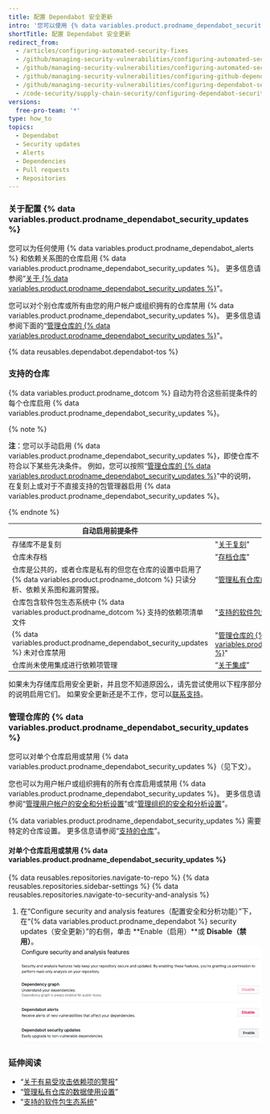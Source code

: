 ```yaml
---
title: 配置 Dependabot 安全更新
intro: '您可以使用 {% data variables.product.prodname_dependabot_security_updates %} 或手动拉取请求轻松地更新有漏洞的依赖项。'
shortTitle: 配置 Dependabot 安全更新
redirect_from:
  - /articles/configuring-automated-security-fixes
  - /github/managing-security-vulnerabilities/configuring-automated-security-fixes
  - /github/managing-security-vulnerabilities/configuring-automated-security-updates
  - /github/managing-security-vulnerabilities/configuring-github-dependabot-security-updates
  - /github/managing-security-vulnerabilities/configuring-dependabot-security-updates
  - /code-security/supply-chain-security/configuring-dependabot-security-updates
versions:
  free-pro-team: '*'
type: how_to
topics:
  - Dependabot
  - Security updates
  - Alerts
  - Dependencies
  - Pull requests
  - Repositories
---
```


<!--Marketing-LINK: From home page "Learn more about Dependabot".-->

### 关于配置 {% data variables.product.prodname_dependabot_security_updates %}

您可以为任何使用 {% data variables.product.prodname_dependabot_alerts %} 和依赖关系图的仓库启用 {% data variables.product.prodname_dependabot_security_updates %}。 更多信息请参阅“[关于 {% data variables.product.prodname_dependabot_security_updates %}](/github/managing-security-vulnerabilities/about-dependabot-security-updates)”。

您可以对个别仓库或所有由您的用户帐户或组织拥有的仓库禁用 {% data variables.product.prodname_dependabot_security_updates %}。 更多信息请参阅下面的“[管理仓库的 {% data variables.product.prodname_dependabot_security_updates %}](#managing-dependabot-security-updates-for-your-repositories)”。

{% data reusables.dependabot.dependabot-tos %}

### 支持的仓库

{% data variables.product.prodname_dotcom %} 自动为符合这些前提条件的每个仓库启用 {% data variables.product.prodname_dependabot_security_updates %}。

{% note %}

**注**：您可以手动启用 {% data variables.product.prodname_dependabot_security_updates %}，即使仓库不符合以下某些先决条件。 例如，您可以按照“[管理仓库的 {% data variables.product.prodname_dependabot_security_updates %}](#managing-dependabot-security-updates-for-your-repositories)”中的说明，在复刻上或对于不直接支持的包管理器启用 {% data variables.product.prodname_dependabot_security_updates %}。

{% endnote %}

| 自动启用前提条件                                                                                  | 更多信息                                                                                                                                       |
| ----------------------------------------------------------------------------------------- | ------------------------------------------------------------------------------------------------------------------------------------------ |
| 存储库不是复刻                                                                                   | "[关于复刻](/github/collaborating-with-issues-and-pull-requests/about-forks)"                                                                  |
| 仓库未存档                                                                                     | "[存档仓库](/github/creating-cloning-and-archiving-repositories/archiving-repositories)"                                                       |
| 仓库是公共的，或者仓库是私有的但您在仓库的设置中启用了 {% data variables.product.prodname_dotcom %} 只读分析、依赖关系图和漏洞警报。 | “[管理私有仓库的数据使用设置](/github/understanding-how-github-uses-and-protects-your-data/managing-data-use-settings-for-your-private-repository)”。    |
| 仓库包含软件包生态系统中 {% data variables.product.prodname_dotcom %} 支持的依赖项清单文件                      | "[支持的软件包生态系统](/github/visualizing-repository-data-with-graphs/about-the-dependency-graph#supported-package-ecosystems)"                    |
| {% data variables.product.prodname_dependabot_security_updates %} 未对仓库禁用                | "[管理仓库的 {% data variables.product.prodname_dependabot_security_updates %}](#managing-dependabot-security-updates-for-your-repositories)" |
| 仓库尚未使用集成进行依赖项管理                                                                           | “[关于集成](/github/customizing-your-github-workflow/about-integrations)”                                                                      |

如果未为存储库启用安全更新，并且您不知道原因么，请先尝试使用以下程序部分的说明启用它们。 如果安全更新还是不工作，您可以[联系支持](https://support.github.com/contact)。

### 管理仓库的 {% data variables.product.prodname_dependabot_security_updates %}

您可以对单个仓库启用或禁用 {% data variables.product.prodname_dependabot_security_updates %}（见下文）。

您也可以为用户帐户或组织拥有的所有仓库启用或禁用 {% data variables.product.prodname_dependabot_security_updates %}。 更多信息请参阅“[管理用户帐户的安全和分析设置](/github/setting-up-and-managing-your-github-user-account/managing-security-and-analysis-settings-for-your-user-account)”或“[管理组织的安全和分析设置](/organizations/keeping-your-organization-secure/managing-security-and-analysis-settings-for-your-organization)”。

{% data variables.product.prodname_dependabot_security_updates %} 需要特定的仓库设置。 更多信息请参阅“[支持的仓库](#supported-repositories)”。

#### 对单个仓库启用或禁用 {% data variables.product.prodname_dependabot_security_updates %}

{% data reusables.repositories.navigate-to-repo %}
{% data reusables.repositories.sidebar-settings %}
{% data reusables.repositories.navigate-to-security-and-analysis %}
1. 在“Configure security and analysis features（配置安全和分析功能）”下，在“{% data variables.product.prodname_dependabot %} security updates（安全更新）”的右侧，单击 **Enable（启用）**或 **Disable（禁用）**。 !["配置安全和分析功能"部分中启用 {% data variables.product.prodname_dependabot_security_updates %} 的按钮](/assets/images/help/repository/enable-dependabot-security-updates-button.png)

### 延伸阅读

- “[关于有易受攻击依赖项的警报](/code-security/supply-chain-security/about-alerts-for-vulnerable-dependencies)”
- “[管理私有仓库的数据使用设置](/github/understanding-how-github-uses-and-protects-your-data/managing-data-use-settings-for-your-private-repository)”
- "[支持的软件包生态系统](/github/visualizing-repository-data-with-graphs/about-the-dependency-graph#supported-package-ecosystems)"
